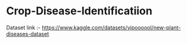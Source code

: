 # Crop-Disease-Identificatiion

Dataset link :- https://www.kaggle.com/datasets/vipoooool/new-plant-diseases-dataset
